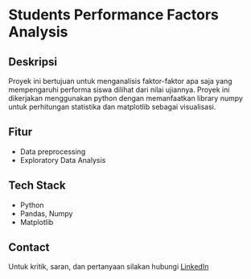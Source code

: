 # Students Performance Factors Analysis

## Deskripsi
Proyek ini bertujuan untuk menganalisis faktor-faktor apa saja yang mempengaruhi performa siswa dilihat dari nilai ujiannya. Proyek ini dikerjakan menggunakan python dengan memanfaatkan library numpy untuk perhitungan statistika dan matplotlib sebagai visualisasi.

## Fitur
- Data preprocessing
- Exploratory Data Analysis

## Tech Stack
- Python
- Pandas, Numpy
- Matplotlib

## Contact
Untuk kritik, saran, dan pertanyaan silakan hubungi [LinkedIn](https://www.linkedin.com/in/azkiamudrikah10/)
